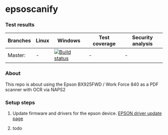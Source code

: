 # epsoscanify

### Test results

Branches  | Linux | Windows | Test coverage | Security analysis |
----------|-------|---------|---------------|-------------------|
Master:   | -     | [![Build status](https://ci.appveyor.com/api/projects/status/624byor4rcntugg5?svg=true)](https://ci.appveyor.com/project/m7b/epsoscanify) | -  | - 


### About

This repo is about using the Epson BX925FWD / Work Force 840 as a PDF scanner with OCR via NAPS2

### Setup steps

1. Update firmware and drivers for the epson device.
   [EPSON driver update page](https://epson.com/Support/Printers/All-In-Ones/WorkForce-Series/Epson-WorkForce-840/s/SPT_C11CA97201)
   
2. todo